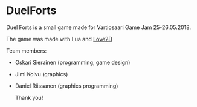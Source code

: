 # DuelForts

Duel Forts is a small game made for Vartiosaari Game Jam 25-26.05.2018.

The game was made with Lua and [Love2D](https://love2d.org/)

Team members:
- Oskari Sierainen (programming, game design)
- Jimi Koivu (graphics)
- Daniel Riissanen (graphics programming)

  Thank you!
